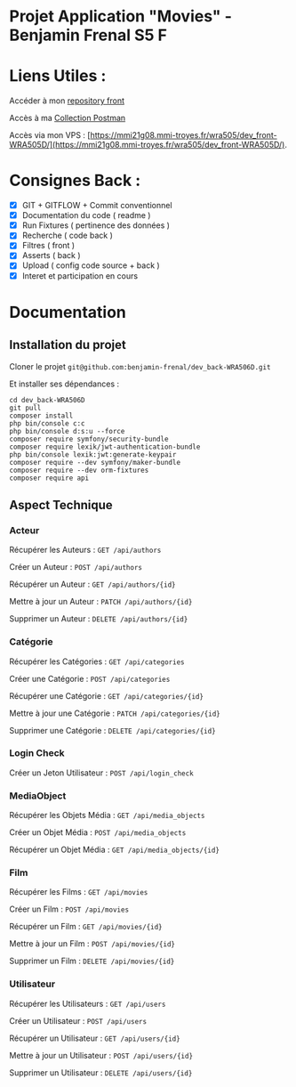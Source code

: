 # Projet Application "Movies" - Benjamin Frenal S5 F

# Liens Utiles :
Accéder à mon [repository front](https://github.com/benjamin-frenal/dev_front-WRA505D)

Accès à ma [Collection Postman](https://mmi21g08.mmi-troyes.fr/wra506/postman.json)

Accès via mon VPS : [https://mmi21g08.mmi-troyes.fr/wra505/dev_front-WRA505D/](https://mmi21g08.mmi-troyes.fr/wra505/dev_front-WRA505D/).

# Consignes Back :

- [x] GIT + GITFLOW + Commit conventionnel
- [x] Documentation du code ( readme )
- [x] Run Fixtures ( pertinence des données  )
- [x] Recherche ( code back )
- [x] Filtres ( front ) 
- [x] Asserts ( back ) 
- [x] Upload ( config code source + back )
- [x] Interet et participation en cours

# Documentation 
## Installation du projet

Cloner le projet ```git@github.com:benjamin-frenal/dev_back-WRA506D.git ```

Et installer ses dépendances : 
 ```
cd dev_back-WRA506D
git pull
composer install
php bin/console c:c
php bin/console d:s:u --force
composer require symfony/security-bundle
composer require lexik/jwt-authentication-bundle
php bin/console lexik:jwt:generate-keypair
composer require --dev symfony/maker-bundle
composer require --dev orm-fixtures
composer require api
 ```
## Aspect Technique
### Acteur

Récupérer les Auteurs :  ```GET /api/authors ```

Créer un Auteur :  ```POST /api/authors ```

Récupérer un Auteur :  ```GET /api/authors/{id} ```

Mettre à jour un Auteur :  ```PATCH /api/authors/{id} ```

Supprimer un Auteur :  ```DELETE /api/authors/{id} ```

### Catégorie

Récupérer les Catégories :  ```GET /api/categories```

Créer une Catégorie :  ```POST /api/categories```

Récupérer une Catégorie :  ```GET /api/categories/{id}```

Mettre à jour une Catégorie :  ```PATCH /api/categories/{id}```

Supprimer une Catégorie :  ```DELETE /api/categories/{id}```

### Login Check

Créer un Jeton Utilisateur :  ```POST /api/login_check```

### MediaObject

Récupérer les Objets Média :  ```GET /api/media_objects```

Créer un Objet Média :  ```POST /api/media_objects```

Récupérer un Objet Média :  ```GET /api/media_objects/{id}```

### Film

Récupérer les Films :  ```GET /api/movies```

Créer un Film :  ```POST /api/movies```

Récupérer un Film :  ```GET /api/movies/{id}```

Mettre à jour un Film :  ```POST /api/movies/{id}```

Supprimer un Film :  ```DELETE /api/movies/{id}```

### Utilisateur

Récupérer les Utilisateurs :  ```GET /api/users```

Créer un Utilisateur :  ```POST /api/users```

Récupérer un Utilisateur :  ```GET /api/users/{id}```

Mettre à jour un Utilisateur :  ```POST /api/users/{id}```

Supprimer un Utilisateur :  ```DELETE /api/users/{id}```

